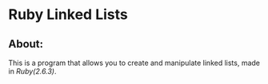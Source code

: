 # Ruby Linked Lists
## About:
This is a program that allows you to create and manipulate linked lists, made in *Ruby(2.6.3)*.